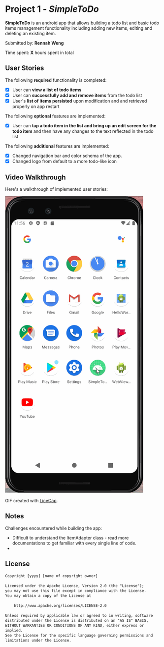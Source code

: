 # Project 1 - *SimpleToDo*

**SimpleToDo** is an android app that allows building a todo list and basic todo items management functionality including adding new items, editing and deleting an existing item.

Submitted by: **Rennah Weng**

Time spent: **X** hours spent in total

## User Stories

The following **required** functionality is completed:

* [x] User can **view a list of todo items**
* [x] User can **successfully add and remove items** from the todo list
* [x] User's **list of items persisted** upon modification and and retrieved properly on app restart

The following **optional** features are implemented:

* [x] User can **tap a todo item in the list and bring up an edit screen for the todo item** and then have any changes to the text reflected in the todo list

The following **additional** features are implemented:

* [x] Changed navigation bar and color schema of the app.
* [x] Changed logo from default to a more todo-like icon

## Video Walkthrough

Here's a walkthrough of implemented user stories:

<img src='rennahweng-walkthrough.gif' title='SimpleTodo App Walkthrough' width='' alt='SimpleTodo App Walkthrough in gif' />

GIF created with [LiceCap](http://www.cockos.com/licecap/).

## Notes

Challenges encountered while building the app:
* Difficult to understand the ItemAdapter class - read more documentations to get familiar with every single line of code.
* 

## License

    Copyright [yyyy] [name of copyright owner]

    Licensed under the Apache License, Version 2.0 (the "License");
    you may not use this file except in compliance with the License.
    You may obtain a copy of the License at

        http://www.apache.org/licenses/LICENSE-2.0

    Unless required by applicable law or agreed to in writing, software
    distributed under the License is distributed on an "AS IS" BASIS,
    WITHOUT WARRANTIES OR CONDITIONS OF ANY KIND, either express or implied.
    See the License for the specific language governing permissions and
    limitations under the License.

